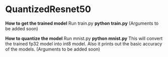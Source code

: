 # QuantizedResnet50

__How to get the trained model__
Run train.py __python train.py__
(Arguments to be added soon)

__How to quantize the model__
Run mnist.py __python mnist.py__
This will convert the trained fp32 model into int8 model. Also it prints out the basic accuracy of the models.
(Arguments to be added soon)
